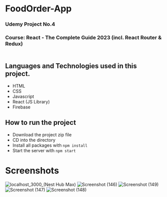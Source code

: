 # FoodOrder-App
### Udemy Project No.4
### Course: React - The Complete Guide 2023 (incl. React Router & Redux) <br> <br>

## Languages and Technologies used in this project.
- HTML
- CSS 
- Javascript
- React (JS Library)
- Firebase

## How to run the project
- Download the project zip file
- CD into the directory
- Install all packages with `npm install`
- Start the server with `npm start`

# Screenshots
![localhost_3000_(Nest Hub Max)](https://github.com/hamza99113/ExpenseBar-App/assets/105864157/cea2d219-5ac8-439f-8ab0-76f3117726d1)
![Screenshot (146)](https://github.com/hamza99113/ExpenseBar-App/assets/105864157/65c2cb76-45e5-4b8e-8876-35bb5cb8be70)
![Screenshot (149)](https://github.com/hamza99113/ExpenseBar-App/assets/105864157/0a778a4d-70e6-4784-bffd-7b3de78bfd8a)
![Screenshot (147)](https://github.com/hamza99113/ExpenseBar-App/assets/105864157/951745f9-03e6-4e40-a4cd-d4f024c5080b)
![Screenshot (148)](https://github.com/hamza99113/ExpenseBar-App/assets/105864157/cc27d174-85e6-4007-ab61-1a2a037c3545)

